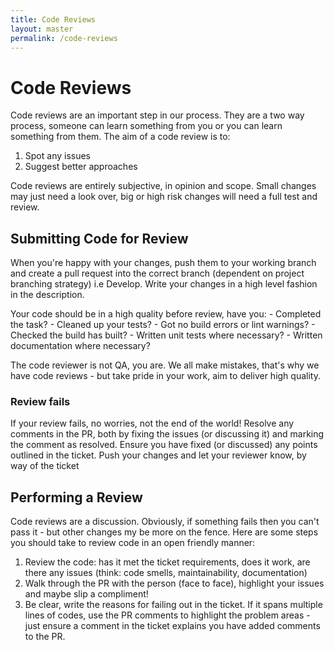 ```yaml
---
title: Code Reviews
layout: master
permalink: /code-reviews
---
```


# Code Reviews

Code reviews are an important step in our process. They are a two way process, someone can learn something from you or you can learn something from them. The aim of a code review is to:

1. Spot any issues
2. Suggest better approaches

Code reviews are entirely subjective, in opinion and scope. Small changes may just need a look over, big or high risk changes will need a full test and review.

## Submitting Code for Review

When you're happy with your changes, push them to your working branch and create a pull request into the correct branch (dependent on project branching strategy) i.e Develop. Write your changes in a high level fashion in the description.

Your code should be in a high quality before review, have you:
    - Completed the task?
    - Cleaned up your tests?
    - Got no build errors or lint warnings?
    - Checked the build has built?
    - Written unit tests where necessary?
    - Written documentation where necessary?

The code reviewer is not QA, you are. We all make mistakes, that's why we have code reviews - but take pride in your work, aim to deliver high quality.

### Review fails

If your review fails, no worries, not the end of the world! Resolve any comments in the PR, both by fixing the issues (or discussing it) and marking the comment as resolved. Ensure you have fixed (or discussed) any points outlined in the ticket. Push your changes and let your reviewer know, by way of the ticket


## Performing a Review

Code reviews are a discussion. Obviously, if something fails then you can't pass it - but other changes my be more on the fence. Here are some steps you should take to review code in an open friendly manner:

1. Review the code: has it met the ticket requirements, does it work, are there any issues (think: code smells, maintainability, documentation)
2. Walk through the PR with the person (face to face), highlight your issues and maybe slip a compliment!
3. Be clear, write the reasons for failing out in the ticket. If it spans multiple lines of codes, use the PR comments to highlight the problem areas - just ensure a comment in the ticket explains you have added comments to the PR.